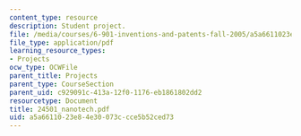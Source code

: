 ```yaml
---
content_type: resource
description: Student project.
file: /media/courses/6-901-inventions-and-patents-fall-2005/a5a6611023e84e30073ccce5b52ced73_24501_nanotech.pdf
file_type: application/pdf
learning_resource_types:
- Projects
ocw_type: OCWFile
parent_title: Projects
parent_type: CourseSection
parent_uid: c929091c-413a-12f0-1176-eb1861802dd2
resourcetype: Document
title: 24501_nanotech.pdf
uid: a5a66110-23e8-4e30-073c-cce5b52ced73
---
```

